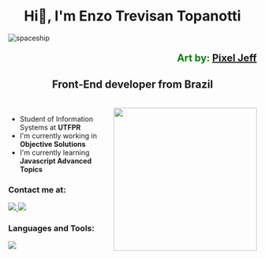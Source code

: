 <h1 align="center">
Hi👋, I'm Enzo Trevisan Topanotti
</h1>

![spaceship](https://user-images.githubusercontent.com/69278367/215359881-3ddb5f71-5667-43c8-a0f0-30f5c15f2834.gif)

<p align="right" style="color:green;font-weight:700;font-size:20px"> 
Art by: <a href="https://www.artstation.com/pixeljeff1995" target="_blank">Pixel Jeff</a>
</p>


<h2 align="center">
 Front-End developer from Brazil 
</h2>
<br/>

<img align="right" width=290 src="https://user-images.githubusercontent.com/69278367/215366798-f32f1c6c-e2db-4121-9722-23ffe6c8119f.gif" />

* Student of Information Systems at **UTFPR**
* I'm currently working in  **Objective Solutions**
* I'm currently learning **Javascript Advanced Topics**


### Contact me at: 
<p align="left">
  <a href="https://www.linkedin.com/in/enzo-trevisan-topanotti-ba9576197/">
    <img src="https://skillicons.dev/icons?i=linkedin" />
  </a>
    <a href="https://www.instagram.com/enzoo_trevisan_/">
    <img src="https://skillicons.dev/icons?i=instagram" />
  </a>
</p>

### Languages and Tools: 
<p align="left">
    <img src="https://skillicons.dev/icons?i=html,css,js,ts,react,angular,nodejs,linux" />
</p>

